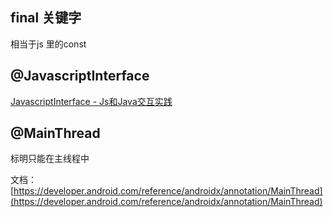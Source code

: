 ## final 关键字

相当于js 里的const





## @JavascriptInterface 

[JavascriptInterface - Js和Java交互实践](https://www.wolai.com/2TMcKYbtNXfQhijU6YV86f)



## @MainThread

标明只能在主线程中

文档：[https://developer.android.com/reference/androidx/annotation/MainThread](https://developer.android.com/reference/androidx/annotation/MainThread)

